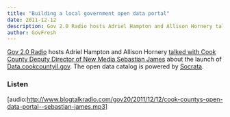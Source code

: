 ```yaml
---
title: "Building a local government open data portal"
date: 2011-12-12
description: Gov 2.0 Radio hosts Adriel Hampton and Allison Hornery talked with Cook County Deputy Director of New Media Sebastian James about the launch of Data.cookcountyil.gov.
author: GovFresh
---
```


<a href="http://gov20radio.com">Gov 2.0 Radio</a> hosts Adriel Hampton and Allison Hornery <a href="http://www.blogtalkradio.com/gov20/2011/12/12/cook-countys-open-data-portal--sebastian-james">talked with Cook County Deputy Director of New Media Sebastian James</a> about the launch of <a href="http://data.cookcountyil.gov/">Data.cookcountyil.gov</a>. The open data catalog is powered by <a href="http://Socrata.com">Socrata</a>.

<h3>Listen</h3>

[audio:http://www.blogtalkradio.com/gov20/2011/12/12/cook-countys-open-data-portal--sebastian-james.mp3]
